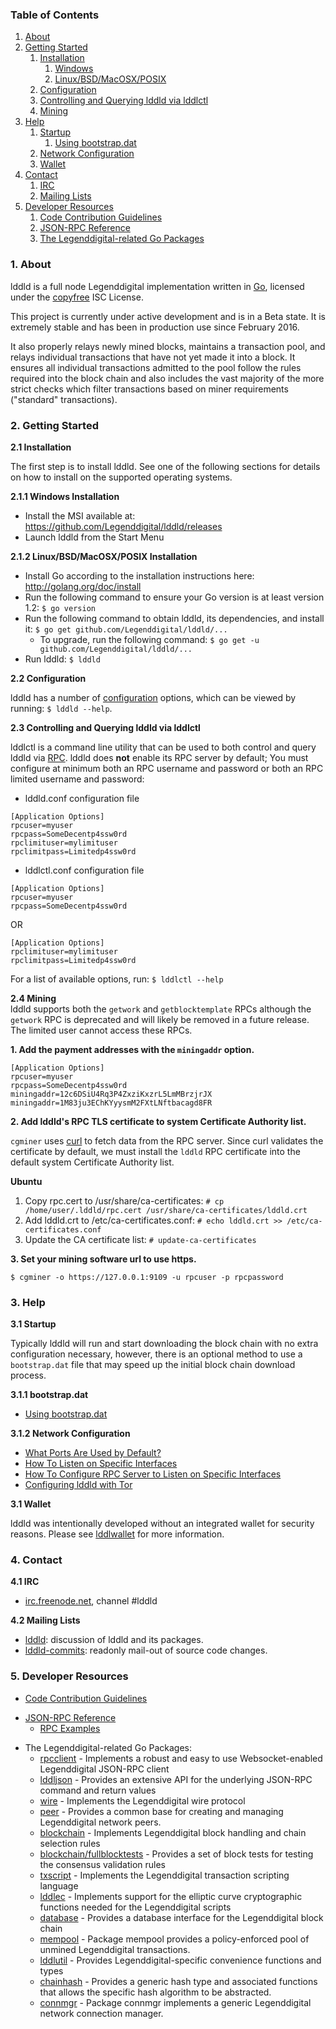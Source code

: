 ### Table of Contents
1. [About](#About)
2. [Getting Started](#GettingStarted)
    1. [Installation](#Installation)
        1. [Windows](#WindowsInstallation)
        2. [Linux/BSD/MacOSX/POSIX](#PosixInstallation)
    2. [Configuration](#Configuration)
    3. [Controlling and Querying lddld via lddlctl](#LddlctlConfig)
    4. [Mining](#Mining)
3. [Help](#Help)
    1. [Startup](#Startup)
        1. [Using bootstrap.dat](#BootstrapDat)
    2. [Network Configuration](#NetworkConfig)
    3. [Wallet](#Wallet)
4. [Contact](#Contact)
    1. [IRC](#ContactIRC)
    2. [Mailing Lists](#MailingLists)
5. [Developer Resources](#DeveloperResources)
    1. [Code Contribution Guidelines](#ContributionGuidelines)
    2. [JSON-RPC Reference](#JSONRPCReference)
    3. [The Legenddigital-related Go Packages](#GoPackages)

<a name="About" />

### 1. About
lddld is a full node Legenddigital implementation written in [Go](http://golang.org),
licensed under the [copyfree](http://www.copyfree.org) ISC License.

This project is currently under active development and is in a Beta state. It is
extremely stable and has been in production use since February 2016.

It also properly relays newly mined blocks, maintains a transaction pool, and
relays individual transactions that have not yet made it into a block. It
ensures all individual transactions admitted to the pool follow the rules
required into the block chain and also includes the vast majority of the more
strict checks which filter transactions based on miner requirements ("standard"
transactions).

<a name="GettingStarted" />

### 2. Getting Started

<a name="Installation" />

**2.1 Installation**<br />

The first step is to install lddld.  See one of the following sections for
details on how to install on the supported operating systems.

<a name="WindowsInstallation" />

**2.1.1 Windows Installation**<br />

* Install the MSI available at: https://github.com/Legenddigital/lddld/releases
* Launch lddld from the Start Menu

<a name="PosixInstallation" />

**2.1.2 Linux/BSD/MacOSX/POSIX Installation**<br />

* Install Go according to the installation instructions here: http://golang.org/doc/install
* Run the following command to ensure your Go version is at least version 1.2: `$ go version`
* Run the following command to obtain lddld, its dependencies, and install it: `$ go get github.com/Legenddigital/lddld/...`<br />
  * To upgrade, run the following command: `$ go get -u github.com/Legenddigital/lddld/...`
* Run lddld: `$ lddld`

<a name="Configuration" />

**2.2 Configuration**<br />

lddld has a number of [configuration](http://godoc.org/github.com/Legenddigital/lddld)
options, which can be viewed by running: `$ lddld --help`.

<a name="LddlctlConfig" />

**2.3 Controlling and Querying lddld via lddlctl**<br />

lddlctl is a command line utility that can be used to both control and query lddld
via [RPC](http://www.wikipedia.org/wiki/Remote_procedure_call).  lddld does
**not** enable its RPC server by default;  You must configure at minimum both an
RPC username and password or both an RPC limited username and password:

* lddld.conf configuration file
```
[Application Options]
rpcuser=myuser
rpcpass=SomeDecentp4ssw0rd
rpclimituser=mylimituser
rpclimitpass=Limitedp4ssw0rd
```
* lddlctl.conf configuration file
```
[Application Options]
rpcuser=myuser
rpcpass=SomeDecentp4ssw0rd
```
OR
```
[Application Options]
rpclimituser=mylimituser
rpclimitpass=Limitedp4ssw0rd
```
For a list of available options, run: `$ lddlctl --help`

<a name="Mining" />

**2.4 Mining**<br />
lddld supports both the `getwork` and `getblocktemplate` RPCs although the
`getwork` RPC is deprecated and will likely be removed in a future release.
The limited user cannot access these RPCs.<br />

**1. Add the payment addresses with the `miningaddr` option.**<br />

```
[Application Options]
rpcuser=myuser
rpcpass=SomeDecentp4ssw0rd
miningaddr=12c6DSiU4Rq3P4ZxziKxzrL5LmMBrzjrJX
miningaddr=1M83ju3EChKYyysmM2FXtLNftbacagd8FR
```

**2. Add lddld's RPC TLS certificate to system Certificate Authority list.**<br />

`cgminer` uses [curl](http://curl.haxx.se/) to fetch data from the RPC server.
Since curl validates the certificate by default, we must install the `lddld` RPC
certificate into the default system Certificate Authority list.

**Ubuntu**<br />

1. Copy rpc.cert to /usr/share/ca-certificates: `# cp /home/user/.lddld/rpc.cert /usr/share/ca-certificates/lddld.crt`<br />
2. Add lddld.crt to /etc/ca-certificates.conf: `# echo lddld.crt >> /etc/ca-certificates.conf`<br />
3. Update the CA certificate list: `# update-ca-certificates`<br />

**3. Set your mining software url to use https.**<br />

`$ cgminer -o https://127.0.0.1:9109 -u rpcuser -p rpcpassword`

<a name="Help" />

### 3. Help

<a name="Startup" />

**3.1 Startup**<br />

Typically lddld will run and start downloading the block chain with no extra
configuration necessary, however, there is an optional method to use a
`bootstrap.dat` file that may speed up the initial block chain download process.

<a name="BootstrapDat" />

**3.1.1 bootstrap.dat**<br />
* [Using bootstrap.dat](https://github.com/Legenddigital/lddld/tree/master/docs/using_bootstrap_dat.md)

<a name="NetworkConfig" />

**3.1.2 Network Configuration**<br />
* [What Ports Are Used by Default?](https://github.com/Legenddigital/lddld/tree/master/docs/default_ports.md)
* [How To Listen on Specific Interfaces](https://github.com/Legenddigital/lddld/tree/master/docs/configure_peer_server_listen_interfaces.md)
* [How To Configure RPC Server to Listen on Specific Interfaces](https://github.com/Legenddigital/lddld/tree/master/docs/configure_rpc_server_listen_interfaces.md)
* [Configuring lddld with Tor](https://github.com/Legenddigital/lddld/tree/master/docs/configuring_tor.md)

<a name="Wallet" />

**3.1 Wallet**<br />

lddld was intentionally developed without an integrated wallet for security
reasons.  Please see [lddlwallet](https://github.com/Legenddigital/lddlwallet) for more
information.

<a name="Contact" />

### 4. Contact

<a name="ContactIRC" />

**4.1 IRC**<br />
* [irc.freenode.net](irc://irc.freenode.net), channel #lddld

<a name="MailingLists" />

**4.2 Mailing Lists**<br />
* <a href="mailto:lddld+subscribe@opensource.conformal.com">lddld</a>: discussion
  of lddld and its packages.
* <a href="mailto:lddld-commits+subscribe@opensource.conformal.com">lddld-commits</a>:
  readonly mail-out of source code changes.

<a name="DeveloperResources" />

### 5. Developer Resources

<a name="ContributionGuidelines" />

* [Code Contribution Guidelines](https://github.com/Legenddigital/lddld/tree/master/docs/code_contribution_guidelines.md)
<a name="JSONRPCReference" />

* [JSON-RPC Reference](https://github.com/Legenddigital/lddld/tree/master/docs/json_rpc_api.md)
    * [RPC Examples](https://github.com/Legenddigital/lddld/tree/master/docs/json_rpc_api.md#ExampleCode)
<a name="GoPackages" />

* The Legenddigital-related Go Packages:
  * [rpcclient](https://github.com/Legenddigital/lddld/tree/master/rpcclient) - Implements a
    robust and easy to use Websocket-enabled Legenddigital JSON-RPC client
  * [lddljson](https://github.com/Legenddigital/lddld/tree/master/lddljson) - Provides an extensive API
    for the underlying JSON-RPC command and return values
  * [wire](https://github.com/Legenddigital/lddld/tree/master/wire) - Implements the
    Legenddigital wire protocol
  * [peer](https://github.com/Legenddigital/lddld/tree/master/peer) -
    Provides a common base for creating and managing Legenddigital network peers.
  * [blockchain](https://github.com/Legenddigital/lddld/tree/master/blockchain) -
    Implements Legenddigital block handling and chain selection rules
  * [blockchain/fullblocktests](https://github.com/Legenddigital/lddld/tree/master/blockchain/fullblocktests) -
    Provides a set of block tests for testing the consensus validation rules
  * [txscript](https://github.com/Legenddigital/lddld/tree/master/txscript) -
    Implements the Legenddigital transaction scripting language
  * [lddlec](https://github.com/Legenddigital/lddld/tree/master/lddlec) - Implements
    support for the elliptic curve cryptographic functions needed for the
    Legenddigital scripts
  * [database](https://github.com/Legenddigital/lddld/tree/master/database) -
    Provides a database interface for the Legenddigital block chain
  * [mempool](https://github.com/Legenddigital/lddld/tree/master/mempool) -
    Package mempool provides a policy-enforced pool of unmined Legenddigital
    transactions.
  * [lddlutil](https://github.com/Legenddigital/lddld/tree/master/lddlutil) - Provides
    Legenddigital-specific convenience functions and types
  * [chainhash](https://github.com/Legenddigital/lddld/tree/master/chaincfg/chainhash) -
    Provides a generic hash type and associated functions that allows the
    specific hash algorithm to be abstracted.
  * [connmgr](https://github.com/Legenddigital/lddld/tree/master/connmgr) -
    Package connmgr implements a generic Legenddigital network connection manager.
